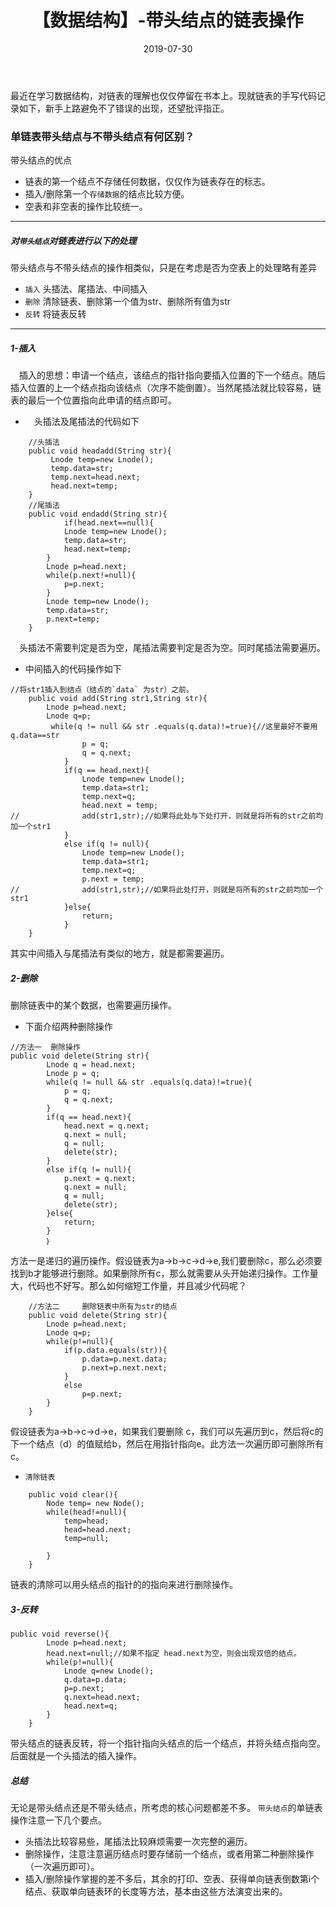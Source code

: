 ﻿---
layout: post
title: "【数据结构】-带头结点的链表操作 "
date: 2019-07-30   
tag: 数据结构 
---


最近在学习数据结构，对链表的理解也仅仅停留在书本上。现就链表的手写代码记录如下，新手上路避免不了错误的出现，还望批评指正。
### 单链表带头结点与不带头结点有何区别？
带头结点的优点
 - 链表的第一个结点不存储任何数据，仅仅作为链表存在的标志。
 - 插入/删除第一个`存储数据`的结点比较方便。
 - 空表和非空表的操作比较统一。
 ---
##### 对`带头结点`对链表进行以下的处理
带头结点与不带头结点的操作相类似，只是在考虑是否为空表上的处理略有差异
 - `插入`   头插法、尾插法、中间插入
 - `删除`   清除链表、删除第一个值为str、删除所有值为str
 - `反转`   将链表反转
----

#####  1-插入
　插入的思想：申请一个结点，该结点的指针指向要插入位置的下一个结点。随后插入位置的上一个结点指向该结点（次序不能倒置）。当然尾插法就比较容易，链表的最后一个位置指向此申请的结点即可。
-  　头插法及尾插法的代码如下
　
```
	//头插法
	public void headadd(String str){
		 Lnode temp=new Lnode();
		 temp.data=str;
		 temp.next=head.next;
		 head.next=temp;
	}
	//尾插法
	public void endadd(String str){
			if(head.next==null){
			Lnode temp=new Lnode();
			temp.data=str;
			head.next=temp;
		}
		Lnode p=head.next;
		while(p.next!=null){
			p=p.next;
		}
		Lnode temp=new Lnode();
		temp.data=str;
		p.next=temp;		
	}
```
	
　头插法不需要判定是否为空，尾插法需要判定是否为空。同时尾插法需要遍历。
- 中间插入的代码操作如下

```
//将str1插入到结点（结点的`data` 为str）之前。
	public void add(String str1,String str){
		Lnode p=head.next;
		Lnode q=p;
		 while(q != null && str .equals(q.data)!=true){//这里最好不要用q.data==str
	            p = q;
	            q = q.next;
	        }
	        if(q == head.next){
	        	Lnode temp=new Lnode();
	        	temp.data=str1;
	        	temp.next=q;
	            head.next = temp;
//	            add(str1,str);//如果将此处与下处打开，则就是将所有的str之前均加一个str1
	        }
	        else if(q != null){
	        	Lnode temp=new Lnode();
	        	temp.data=str1;
	        	temp.next=q;
	            p.next = temp;
//	            add(str1,str);//如果将此处打开，则就是将所有的str之前均加一个str1
	        }else{
	            return;
	        }
	}
```
其实中间插入与尾插法有类似的地方，就是都需要遍历。
#####  2-删除　
删除链表中的某个数据，也需要遍历操作。
- 下面介绍两种删除操作
		

```
//方法一  删除操作
public void delete(String str){
		Lnode q = head.next;
        Lnode p = q;
        while(q != null && str .equals(q.data)!=true){
            p = q;
            q = q.next;
        }
        if(q == head.next){
            head.next = q.next;
            q.next = null;
            q = null;
            delete(str);
        }
        else if(q != null){
            p.next = q.next;
            q.next = null;
            q = null;
            delete(str);
        }else{
            return;
        }
        ｝
```
方法一是递归的遍历操作。假设链表为a->b->c->d->e,我们要删除c，那么必须要找到b才能够进行删除。如果删除所有c，那么就需要从头开始递归操作。工作量大，代码也不好写。那么如何缩短工作量，并且减少代码呢？

```
	//方法二     删除链表中所有为str的结点
	public void delete(String str){
		Lnode p=head.next;
		Lnode q=p;
		while(p!=null){
			if(p.data.equals(str)){
				p.data=p.next.data;
				p.next=p.next.next;								
			}
			else
				p=p.next;
		}		
	}
```
假设链表为a->b->c->d->e，如果我们要删除 c，我们可以先遍历到c，然后将c的下一个结点（d）的值赋给b，然后在用指针指向e。此方法一次遍历即可删除所有c。
- `清除链表`


```
	public void clear(){
		Node temp= new Node();
		while(head!=null){
			temp=head;
			head=head.next;
			temp=null;
			
		}
	}
```
链表的清除可以用头结点的指针的的指向来进行删除操作。
 　
#####  3-反转

```
public void reverse(){
		Lnode p=head.next;
		head.next=null;//如果不指定 head.next为空，则会出现双倍的结点。
		while(p!=null){
			Lnode q=new Lnode();
			q.data=p.data;
			p=p.next;
			q.next=head.next;
			head.next=q;
		}		
	}
```
带头结点的链表反转，将一个指针指向头结点的后一个结点，并将头结点指向空。后面就是一个头插法的插入操作。

#####  总结
无论是带头结点还是不带头结点，所考虑的核心问题都差不多。
`带头结点`的单链表操作注意一下几个要点。

 - 头插法比较容易些，尾插法比较麻烦需要一次完整的遍历。
 - 删除操作，注意注意遍历结点时要存储前一个结点，或者用第二种删除操作（一次遍历即可）。
 - 插入/删除操作掌握的差不多后，其余的打印、空表、获得单向链表倒数第i个结点、获取单向链表环的长度等方法，基本由这些方法演变出来的。

